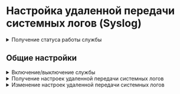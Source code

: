 # Настройка удаленной передачи системных логов (Syslog)

<details>
<summary>Получение статуса работы службы</summary>

```
GET /logs_backend/remote_syslog/status
```

**Ответ на успешный запрос:**

```json5
[
    {
        "name": "string",
        "status": "active" | "activating" | "deactivating" | "failed" | "inactive" | "reloading", 
        "msg": [ "string" ]
    },
    ...
]
```

* `name` - название модуля;
* `status` - статус;
* `msg` - список сообщений, объясняющий текущее состояние.

</details>

## Общие настройки

<details>
<summary>Включение/выключение службы</summary>

**Проверка состояния:**

```
GET /logs_backend/remote_syslog/state
```

**Ответ на успешный запрос:**

```json5
{
  "enabled": "boolean" //(true - включен, false - выключен)
}
```

**Включение/выключение**

```
PUT /logs_backend/remote_syslog/state
```

**Json-тело запроса:**

```json5
{
  "enabled": "boolean"
}
```

Ответ: 200 ОК

</details>

<details>
<summary>Получение настроек удаленной передачи системных логов</summary>

```
GET /logs_backend/remote_syslog
```

**Ответ на успешный запрос:**

```json5
{
  "host": "string",
  "port": "int",
  "protocol": "tcp" | "udp",
  "format": "syslog" | "cef"
}
```

* `host` - IP-адрес сервера;
* `port` - порт;
* `protocol` - протокол, допустимые значения `tcp` или `udp`;
* `format` - формат, допустимые значения `syslog` или `cef`.

</details>

<details>
<summary>Изменение настроек удаленной передачи системных логов</summary>

```
PATCH /logs_backend/remote_syslog
```

**Json-тело запроса:**

```json5
{
  "host": "string" | null,
  "port": "int" | null,
  "protocol": "tcp" | "udp",
  "format": "syslog" | "cef",
}
```

Пустые значения "" не допускаются.

Ответ: 200 ОК

</details>